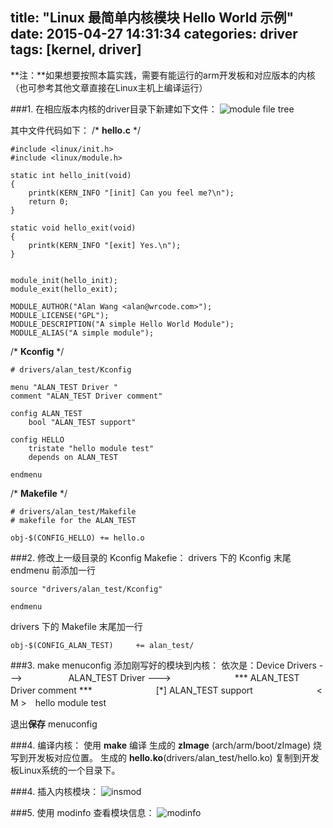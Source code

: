 title: "Linux 最简单内核模块 Hello World 示例"
date: 2015-04-27 14:31:34
categories: driver
tags: [kernel, driver]
---
**注：**如果想要按照本篇实践，需要有能运行的arm开发板和对应版本的内核（也可参考其他文章直接在Linux主机上编译运行）

###1. 在相应版本内核的driver目录下新建如下文件：
![module file tree][1]

其中文件代码如下：
/\* **hello.c** \*/

    #include <linux/init.h>
	#include <linux/module.h>

	static int hello_init(void)
	{
		printk(KERN_INFO "[init] Can you feel me?\n");
		return 0;
	}

	static void hello_exit(void)
	{
		printk(KERN_INFO "[exit] Yes.\n");
	}


	module_init(hello_init);
	module_exit(hello_exit);

	MODULE_AUTHOR("Alan Wang <alan@wrcode.com>");
	MODULE_LICENSE("GPL");
	MODULE_DESCRIPTION("A simple Hello World Module");
	MODULE_ALIAS("A simple module");

/\* **Kconfig** \*/

    # drivers/alan_test/Kconfig

	menu "ALAN_TEST Driver "
	comment "ALAN_TEST Driver comment"

	config ALAN_TEST
		bool "ALAN_TEST support"

	config HELLO
		tristate "hello module test"
		depends on ALAN_TEST

	endmenu

/\* **Makefile** \*/

    # drivers/alan_test/Makefile
	# makefile for the ALAN_TEST

	obj-$(CONFIG_HELLO)	+= hello.o

###2. 修改上一级目录的 Kconfig Makefie：
drivers 下的 Kconfig 末尾 endmenu 前添加一行

    source "drivers/alan_test/Kconfig"

    endmenu

drivers 下的 Makefile 末尾加一行

    obj-$(CONFIG_ALAN_TEST)		+= alan_test/

###3. make menuconfig 添加刚写好的模块到内核：
依次是：Device Drivers  --->
　　　　　ALAN_TEST Driver   --->
　　　　　　　\*\*\* ALAN_TEST Driver comment \*\*\*
　　　　　　　[*] ALAN_TEST support<M>
　　　　　　　< M >　hello module test

退出**保存** menuconfig

###4. 编译内核：
使用 **make** 编译
生成的 **zImage** (arch/arm/boot/zImage) 烧写到开发板对应位置。
生成的 **hello.ko**(drivers/alan_test/hello.ko) 复制到开发板Linux系统的一个目录下。

###4. 插入内核模块：
![insmod][2]

###5. 使用 modinfo 查看模块信息：
![modinfo][3]

  [1]: /images/Linux-最简单内核模块-Hello-World-示例/1.png
  [2]: /images/Linux-最简单内核模块-Hello-World-示例/2.png
  [3]: /images/Linux-最简单内核模块-Hello-World-示例/3.png